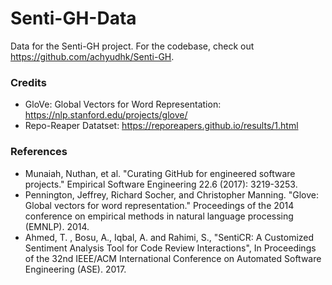 # Senti-GH-Data
Data for the Senti-GH project. For the codebase, check out https://github.com/achyudhk/Senti-GH. 

### Credits
* GloVe: Global Vectors for Word Representation: https://nlp.stanford.edu/projects/glove/
* Repo-Reaper Datatset: https://reporeapers.github.io/results/1.html

### References
* Munaiah, Nuthan, et al. "Curating GitHub for engineered software projects." Empirical Software Engineering 22.6 (2017): 3219-3253.
* Pennington, Jeffrey, Richard Socher, and Christopher Manning. "Glove: Global vectors for word representation." Proceedings of the 2014 conference on empirical methods in natural language processing (EMNLP). 2014.
* Ahmed, T. , Bosu, A., Iqbal, A. and Rahimi, S., "SentiCR: A Customized Sentiment Analysis Tool for Code Review Interactions", In Proceedings of the 32nd IEEE/ACM International Conference on Automated Software Engineering (ASE). 2017.
